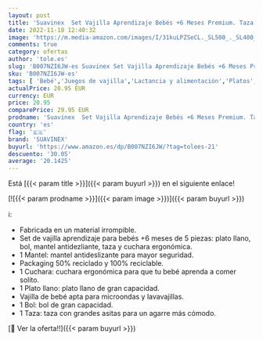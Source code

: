 ```yaml
---
layout: post
title: 'Suavinex  Set Vajilla Aprendizaje Bebés +6 Meses Premium. Taza + Plato + Bol + Mantel + Cuchara. Vajilla Apta Para Lavavajillas y Microondas  5 piezas  Color Verde. Hygge Collection'
date: 2022-11-18 12:40:32
image: 'https://m.media-amazon.com/images/I/31kuLPZSeCL._SL500_._SL400_.jpg'
comments: true
category: ofertas
author: 'tole.es'
slug: 'B007NZI6JW-es Suavinex Set Vajilla Aprendizaje Bebés +6 Meses Premium....'
sku: 'B007NZI6JW-es'
tags: [ 'Bebé','Juegos de vajilla','Lactancia y alimentación','Platos','Vajilla y cubiertos','bebés','suavinex','🇪🇸', ]
actualPrice: 20.95 EUR
currency: EUR
price: 20.95
comparePrice: 29.95 EUR
prodname: 'Suavinex  Set Vajilla Aprendizaje Bebés +6 Meses Premium. Taza + Plato + Bol + Mantel + Cuchara. Vajilla Apta Para Lavavajillas y Microondas  5 piezas  Color Verde. Hygge Collection'
country: 'es'
flag: '🇪🇸'
brand: 'SUAVINEX'
buyurl: 'https://www.amazon.es/dp/B007NZI6JW/?tag=tolees-21'
descuento: '30.05'
average: '20.1425'
---
```


Está [{{< param title >}}]({{< param buyurl >}}) en el siguiente enlace!

[![{{< param prodname >}}]({{< param image >}})]({{< param buyurl >}})

ℹ️:

- Fabricada en un material irrompible.
- Set de vajilla aprendizaje para bebés +6 meses de 5 piezas: plato llano, bol, mantel antidezliante, taza y cuchara ergonómica.
- 1 Mantel: mantel antideslizante para mayor seguridad.
- Packaging 50% reciclado y 100% reciclable.
- 1 Cuchara: cuchara ergonómica para que tu bebé aprenda a comer solito.
- 1 Plato llano: plato llano de gran capacidad.
- Vajilla de bebé apta para microondas y lavavajillas.
- 1 Bol: bol de gran capacidad.
- 1 Taza: taza con grandes asitas para un agarre más cómodo.

[🛒 Ver la oferta!!]({{< param buyurl >}})
